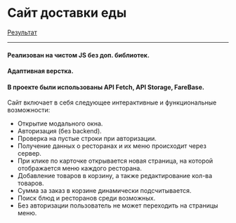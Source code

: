 # Сайт доставки еды 
[Результат](https://maksgd.github.io/Site_delivery/)
***
#### Реализован на чистом JS без доп. библиотек.
#### Адаптивная верстка.
#### В проекте были использованы API Fetch, API Storage, FareBase.

Сайт включает в себя следующее интерактивные и функциональные возможности: 
* Открытие модального окна.
* Авторизация (без backend).
* Проверка на пустые строки при авторизации.
* Получение данных о ресторанах и их меню происходит через сервер.   
* При клике по карточке открывается новая страница, на которой отображается меню каждого ресторана.
* Добавление товаров в корзину, а также редактирование кол-ва товаров.
* Сумма за заказ в корзине динамически подсчитывается.  
* Поиск блюд и ресторанов среди возможных.
* Без авторизации пользователь не может переходить на страницы меню.


